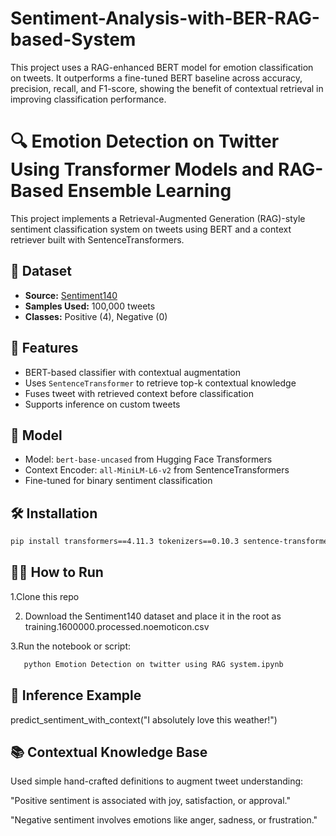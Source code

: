 # Sentiment-Analysis-with-BER-RAG-based-System
This project uses a RAG-enhanced BERT model for emotion classification on tweets. It outperforms a fine-tuned BERT baseline across accuracy, precision, recall, and F1-score, showing the benefit of contextual retrieval in improving classification performance.


# 🔍 Emotion Detection on Twitter Using Transformer Models and RAG-Based Ensemble Learning


This project implements a Retrieval-Augmented Generation (RAG)-style sentiment classification system on tweets using BERT and a context retriever built with SentenceTransformers.

## 📂 Dataset

- **Source:** [Sentiment140](https://www.kaggle.com/datasets/kazanova/sentiment140)
- **Samples Used:** 100,000 tweets
- **Classes:** Positive (4), Negative (0)

## 🚀 Features

- BERT-based classifier with contextual augmentation
- Uses `SentenceTransformer` to retrieve top-k contextual knowledge
- Fuses tweet with retrieved context before classification
- Supports inference on custom tweets

## 🧠 Model

- Model: `bert-base-uncased` from Hugging Face Transformers
- Context Encoder: `all-MiniLM-L6-v2` from SentenceTransformers
- Fine-tuned for binary sentiment classification

## 🛠️ Installation

```bash
pip install transformers==4.11.3 tokenizers==0.10.3 sentence-transformers faiss-cpu datasets scikit-learn pandas
```

## 🏃‍♂️ How to Run
1.Clone this repo

2. Download the Sentiment140 dataset and place it in the root as training.1600000.processed.noemoticon.csv

3.Run the notebook or script:
  ```bash 
     python Emotion Detection on twitter using RAG system.ipynb
```

## 🧪 Inference Example

predict_sentiment_with_context("I absolutely love this weather!")


## 📚 Contextual Knowledge Base
Used simple hand-crafted definitions to augment tweet understanding:

"Positive sentiment is associated with joy, satisfaction, or approval."

"Negative sentiment involves emotions like anger, sadness, or frustration."






